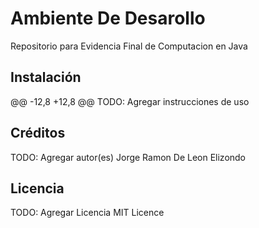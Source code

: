 # Ambiente De Desarollo

Repositorio para Evidencia Final de Computacion en Java

## Instalación

@@ -12,8 +12,8 @@ TODO: Agregar instrucciones de uso

## Créditos

TODO: Agregar autor(es)
Jorge Ramon De Leon Elizondo

## Licencia

TODO: Agregar Licencia
MIT Licence
